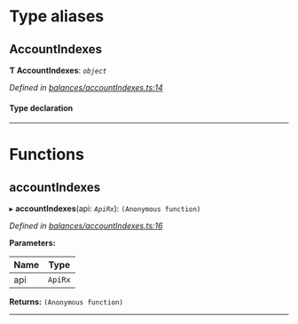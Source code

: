 

# Type aliases

<a id="accountindexes"></a>

##  AccountIndexes

**Ƭ AccountIndexes**: *`object`*

*Defined in [balances/accountIndexes.ts:14](https://github.com/polkadot-js/api/blob/13e2aa0/packages/api-derive/src/balances/accountIndexes.ts#L14)*

#### Type declaration

[index: `string`]: `AccountIndex`

___

# Functions

<a id="accountindexes-1"></a>

##  accountIndexes

▸ **accountIndexes**(api: *`ApiRx`*): `(Anonymous function)`

*Defined in [balances/accountIndexes.ts:16](https://github.com/polkadot-js/api/blob/13e2aa0/packages/api-derive/src/balances/accountIndexes.ts#L16)*

**Parameters:**

| Name | Type |
| ------ | ------ |
| api | `ApiRx` |

**Returns:** `(Anonymous function)`

___

